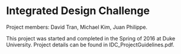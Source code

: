 # Integrated Design Challenge

Project members: David Tran, Michael Kim, Juan Philippe.

This project was started and completed in the Spring of 2016 at Duke University.
Project details can be found in IDC\_ProjectGuidelines.pdf.
